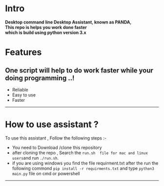 # Intro 

__Desktop command line Desktop Assistant, known as PANDA,<br>
This repo is helps you work done faster <br>
which is build using python version 3.x__ <br>

# Features


 ## One script will help to do work faster while your doing programming ..!


* Reliable
* Easy to use 
* Faster 
 --- 
# How to use assistant ?

To use this assistant , Follow the following steps :- 

* You need to Download /clone this repository 
* after cloning the repo , Search the `run.sh  file for mac and linux users`and run `./run.sh`.
* if you are using windows you find the file requirment.txt after the run the following commond
` pip install -r requirments.txt `
  and type `python3 main.py` file on cmd or powershell 
***

  


